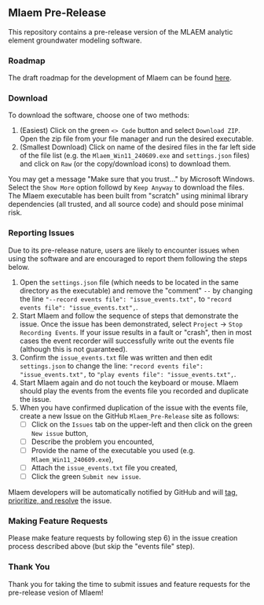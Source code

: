 ## Mlaem Pre-Release

This repository contains a pre-release version of the MLAEM analytic element groundwater modeling software.

### Roadmap
The draft roadmap for the development of Mlaem can be found [here](Roadmap.md).

### Download
To download the software, choose one of two methods:
1) (Easiest) Click on the green `<> Code` button and select `Download ZIP`. Open the zip file from your file manager and run the desired executable.
2) (Smallest Download) Click on name of the desired files in the far left side of the file list (e.g. the `Mlaem_Win11_240609.exe` and `settings.json` files) and click on `Raw` (or the copy/download icons) to download them.

You may get a message "Make sure that you trust..." by Microsoft Windows. Select the `Show More` option followd by `Keep Anyway` to download the files. The Mlaem executable has been built from "scratch" using minimal library dependencies (all trusted, and all source code) and should pose minimal risk.

### Reporting Issues
Due to its pre-release nature, users are likely to encounter issues when using the software and are encouraged to report them following the steps below.

1) Open the `settings.json` file (which needs to be located in the same directory as the executable) and remove the "comment" `--` by changing the line `"--record events file": "issue_events.txt",` to `"record events file": "issue_events.txt",`.
3) Start Mlaem and follow the sequence of steps that demonstrate the issue. Once the issue has been demonstrated, select `Project` -> `Stop Recording Events`. If your issue results in a fault or "crash", then in most cases the event recorder will successfully write out the events file (although this is not guaranteed).
4) Confirm the `issue_events.txt` file was written and then edit `settings.json` to change the line: `"record events file": "issue_events.txt",` to `"play events file": "issue_events.txt",`.
5) Start Mlaem again and do not touch the keyboard or mouse. Mlaem should play the events from the events file you recorded and duplicate the issue.
6) When you have confirmed duplication of the issue with the events file, create a new Issue on the GitHub `Mlaem_Pre-Release` site as follows:
    - [ ] Click on the `Issues` tab on the upper-left and then click on the green `New issue` button,
    - [ ] Describe the problem you encounted,
    - [ ] Provide the name of the executable you used (e.g. `Mlaem_Win11_240609.exe`),
    - [ ] Attach the `issue_events.txt` file you created,
    - [ ] Click the green `Submit new issue`.

Mlaem developers will be automatically notified by GitHub and will [tag, prioritize, and resolve](Issue_Resolution.md) the issue.

### Making Feature Requests
Please make feature requests by following step 6) in the issue creation process described above (but skip the "events file" step).

### Thank You
Thank you for taking the time to submit issues and feature requests for the pre-release vesion of Mlaem!
